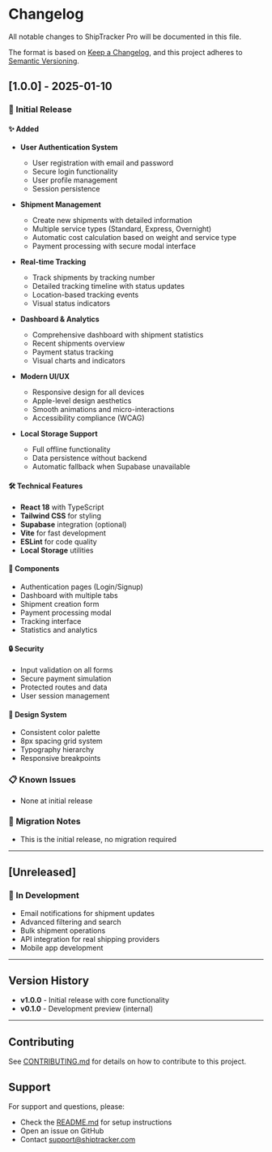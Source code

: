 # Changelog

All notable changes to ShipTracker Pro will be documented in this file.

The format is based on [Keep a Changelog](https://keepachangelog.com/en/1.0.0/),
and this project adheres to [Semantic Versioning](https://semver.org/spec/v2.0.0.html).

## [1.0.0] - 2025-01-10

### 🎉 Initial Release

#### ✨ Added
- **User Authentication System**
  - User registration with email and password
  - Secure login functionality
  - User profile management
  - Session persistence

- **Shipment Management**
  - Create new shipments with detailed information
  - Multiple service types (Standard, Express, Overnight)
  - Automatic cost calculation based on weight and service type
  - Payment processing with secure modal interface

- **Real-time Tracking**
  - Track shipments by tracking number
  - Detailed tracking timeline with status updates
  - Location-based tracking events
  - Visual status indicators

- **Dashboard & Analytics**
  - Comprehensive dashboard with shipment statistics
  - Recent shipments overview
  - Payment status tracking
  - Visual charts and indicators

- **Modern UI/UX**
  - Responsive design for all devices
  - Apple-level design aesthetics
  - Smooth animations and micro-interactions
  - Accessibility compliance (WCAG)

- **Local Storage Support**
  - Full offline functionality
  - Data persistence without backend
  - Automatic fallback when Supabase unavailable

#### 🛠️ Technical Features
- **React 18** with TypeScript
- **Tailwind CSS** for styling
- **Supabase** integration (optional)
- **Vite** for fast development
- **ESLint** for code quality
- **Local Storage** utilities

#### 📱 Components
- Authentication pages (Login/Signup)
- Dashboard with multiple tabs
- Shipment creation form
- Payment processing modal
- Tracking interface
- Statistics and analytics

#### 🔒 Security
- Input validation on all forms
- Secure payment simulation
- Protected routes and data
- User session management

#### 🎨 Design System
- Consistent color palette
- 8px spacing grid system
- Typography hierarchy
- Responsive breakpoints

### 📋 Known Issues
- None at initial release

### 🔄 Migration Notes
- This is the initial release, no migration required

---

## [Unreleased]

### 🚧 In Development
- Email notifications for shipment updates
- Advanced filtering and search
- Bulk shipment operations
- API integration for real shipping providers
- Mobile app development

---

## Version History

- **v1.0.0** - Initial release with core functionality
- **v0.1.0** - Development preview (internal)

---

## Contributing

See [CONTRIBUTING.md](CONTRIBUTING.md) for details on how to contribute to this project.

## Support

For support and questions, please:
- Check the [README.md](README.md) for setup instructions
- Open an issue on GitHub
- Contact support@shiptracker.com